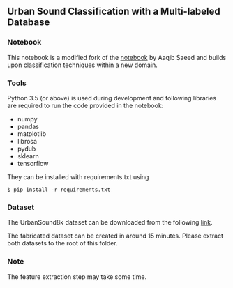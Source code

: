 ## Urban Sound Classification with a Multi-labeled Database

### Notebook

This notebook is a modified fork of the [notebook](https://github.com/aqibsaeed/Urban-Sound-Classification) by Aaqib Saeed and builds upon classification techniques within a new domain.

### Tools

Python 3.5 (or above) is used during development and following libraries are required to run the code provided in the notebook:
* numpy
* pandas
* matplotlib
* librosa
* pydub
* sklearn
* tensorflow

They can be installed with requirements.txt using

`$ pip install -r requirements.txt`

### Dataset

The UrbanSound8k dataset can be downloaded from the following [link](https://serv.cusp.nyu.edu/projects/urbansounddataset/urbansound8k.html).

The fabricated dataset can be created in around 15 minutes. Please extract both datasets to the root of this folder.

### Note

The feature extraction step may take some time.
